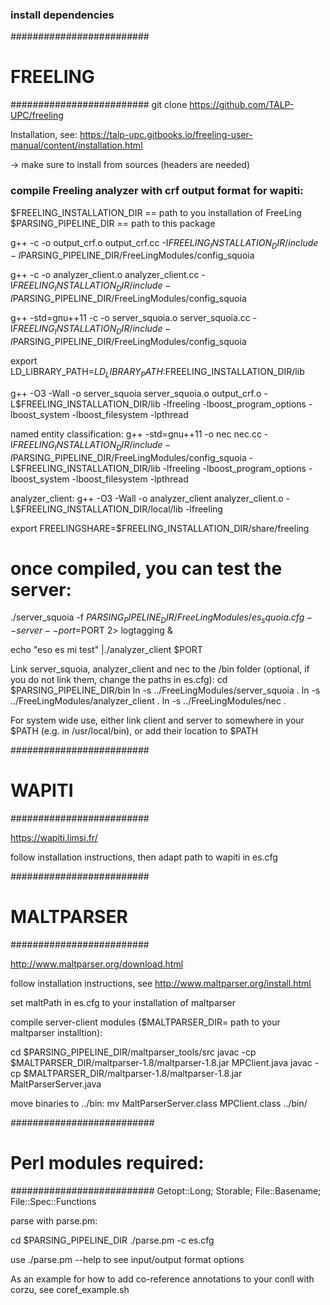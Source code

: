 ### install dependencies ###

#########################
#	FREELING	#
#########################
git clone https://github.com/TALP-UPC/freeling

Installation, see: https://talp-upc.gitbooks.io/freeling-user-manual/content/installation.html

-> make sure to install from sources (headers are needed)

### compile Freeling analyzer with crf output format for wapiti:

$FREELING_INSTALLATION_DIR == path to you installation of FreeLing
$PARSING_PIPELINE_DIR == path to this package

g++ -c -o output_crf.o output_crf.cc -I$FREELING_INSTALLATION_DIR/include -I$PARSING_PIPELINE_DIR/FreeLingModules/config_squoia

g++ -c -o analyzer_client.o analyzer_client.cc -I$FREELING_INSTALLATION_DIR/include -I$PARSING_PIPELINE_DIR/FreeLingModules/config_squoia

g++ -std=gnu++11 -c  -o server_squoia.o server_squoia.cc -I$FREELING_INSTALLATION_DIR/include -I$PARSING_PIPELINE_DIR/FreeLingModules/config_squoia


export LD_LIBRARY_PATH=$LD_LIBRARY_PATH:$FREELING_INSTALLATION_DIR/lib

g++ -O3 -Wall -o server_squoia server_squoia.o output_crf.o -L$FREELING_INSTALLATION_DIR/lib -lfreeling -lboost_program_options -lboost_system -lboost_filesystem -lpthread 

named entity classification:
g++ -std=gnu++11 -o nec nec.cc -I$FREELING_INSTALLATION_DIR/include -I$PARSING_PIPELINE_DIR/FreeLingModules/config_squoia -L$FREELING_INSTALLATION_DIR/lib -lfreeling -lboost_program_options -lboost_system -lboost_filesystem -lpthread


analyzer_client:
g++ -O3 -Wall -o analyzer_client analyzer_client.o -L$FREELING_INSTALLATION_DIR/local/lib -lfreeling

export FREELINGSHARE=$FREELING_INSTALLATION_DIR/share/freeling

# once compiled, you can test the server:
./server_squoia -f $PARSING_PIPELINE_DIR/FreeLingModules/es_squoia.cfg  --server --port=$PORT 2> logtagging &

echo "eso  es mi test" |./analyzer_client $PORT 

Link server_squoia, analyzer_client and nec to the /bin folder (optional, if you do not link them, change the paths in es.cfg):
cd $PARSING_PIPELINE_DIR/bin
ln -s ../FreeLingModules/server_squoia .
ln -s ../FreeLingModules/analyzer_client .
ln -s ../FreeLingModules/nec .


For system wide use, either link client and server to somewhere in your $PATH (e.g. in /usr/local/bin), or add their location to $PATH


#########################
#	WAPITI		#
#########################

https://wapiti.limsi.fr/

follow installation instructions, then adapt path to wapiti in es.cfg

#########################
#	MALTPARSER	#
#########################

http://www.maltparser.org/download.html

follow installation instructions, see http://www.maltparser.org/install.html

set maltPath in es.cfg to your installation of maltparser

compile server-client modules ($MALTPARSER_DIR= path to your maltparser installtion):

cd $PARSING_PIPELINE_DIR/maltparser_tools/src 
javac -cp $MALTPARSER_DIR/maltparser-1.8/maltparser-1.8.jar MPClient.java
javac -cp $MALTPARSER_DIR/maltparser-1.8/maltparser-1.8.jar MaltParserServer.java

move binaries to ../bin:
mv MaltParserServer.class MPClient.class ../bin/

##########################
# Perl modules required: #
##########################
Getopt::Long;
Storable;
File::Basename;
File::Spec::Functions

parse with parse.pm:

cd $PARSING_PIPELINE_DIR
./parse.pm -c es.cfg 

use ./parse.pm --help to see input/output format options

As an example for how to add co-reference annotations to your conll with corzu, see coref_example.sh
